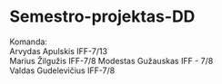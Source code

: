 # Semestro-projektas-DD

Komanda:  
Arvydas Apulskis IFF-7/13  
Marius Žilgužis IFF-7/8
Modestas Gužauskas IFF - 7/8  
Valdas Gudelevičius IFF-7/8  
